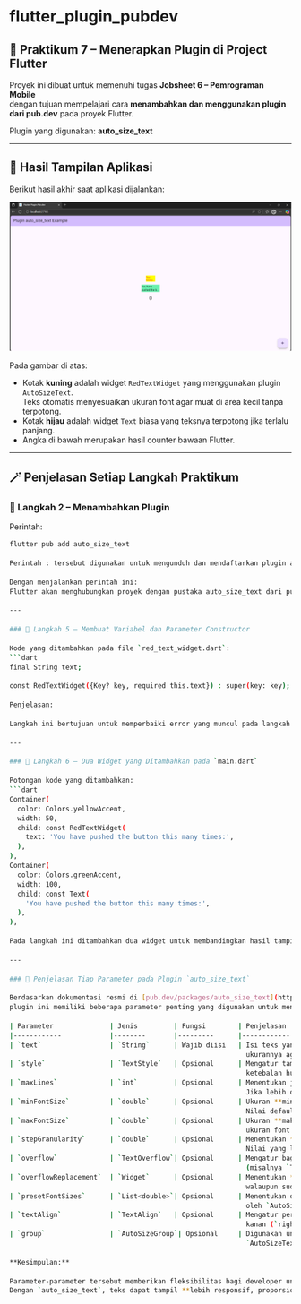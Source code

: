 # flutter_plugin_pubdev

## 🧩 Praktikum 7 – Menerapkan Plugin di Project Flutter

Proyek ini dibuat untuk memenuhi tugas **Jobsheet 6 – Pemrograman Mobile**  
dengan tujuan mempelajari cara **menambahkan dan menggunakan plugin dari pub.dev** pada proyek Flutter.

Plugin yang digunakan: **auto_size_text**

---

## 📸 Hasil Tampilan Aplikasi

Berikut hasil akhir saat aplikasi dijalankan:

![Tampilan Akhir](screenshots/tampilanAkhir.png)

Pada gambar di atas:
- Kotak **kuning** adalah widget `RedTextWidget` yang menggunakan plugin `AutoSizeText`.  
  Teks otomatis menyesuaikan ukuran font agar muat di area kecil tanpa terpotong.
- Kotak **hijau** adalah widget `Text` biasa yang teksnya terpotong jika terlalu panjang.
- Angka di bawah merupakan hasil counter bawaan Flutter.

---

## 🪄 Penjelasan Setiap Langkah Praktikum

### 🔹 Langkah 2 – Menambahkan Plugin
Perintah:
```bash
flutter pub add auto_size_text

Perintah : tersebut digunakan untuk mengunduh dan mendaftarkan plugin auto_size_text ke dalam file pubspec.yaml pada bagian dependencies. Plugin ini berfungsi untuk membuat teks secara otomatis menyesuaikan ukuran font agar muat di dalam batas layout tanpa terpotong (overflow).

Dengan menjalankan perintah ini:
Flutter akan menghubungkan proyek dengan pustaka auto_size_text dari pub.dev.

---

### 🔹 Langkah 5 – Membuat Variabel dan Parameter Constructor

Kode yang ditambahkan pada file `red_text_widget.dart`:
```dart
final String text;

const RedTextWidget({Key? key, required this.text}) : super(key: key);

Penjelasan:

Langkah ini bertujuan untuk memperbaiki error yang muncul pada langkah sebelumnya dan membuat widget RedTextWidget dapat menerima teks dari luar.

---

### 🔹 Langkah 6 – Dua Widget yang Ditambahkan pada `main.dart`

Potongan kode yang ditambahkan:
```dart
Container(
  color: Colors.yellowAccent,
  width: 50,
  child: const RedTextWidget(
    text: 'You have pushed the button this many times:',
  ),
),
Container(
  color: Colors.greenAccent,
  width: 100,
  child: const Text(
    'You have pushed the button this many times:',
  ),
),

Pada langkah ini ditambahkan dua widget untuk membandingkan hasil tampilan teks antara widget yang menggunakan plugin auto_size_text dan widget Text bawaan Flutter.

---

### 🔹 Penjelasan Tiap Parameter pada Plugin `auto_size_text`

Berdasarkan dokumentasi resmi di [pub.dev/packages/auto_size_text](https://pub.dev/packages/auto_size_text),  
plugin ini memiliki beberapa parameter penting yang digunakan untuk mengatur perilaku teks agar dapat menyesuaikan ukuran secara otomatis.

| Parameter              | Jenis         | Fungsi        | Penjelasan |
|------------            |--------       |---------      |------------|
| `text`                 | `String`      | Wajib diisi   | Isi teks yang akan ditampilkan dan disesuaikan 
                                                           ukurannya agar muat dalam batas layout.
| `style`                | `TextStyle`   | Opsional      | Mengatur tampilan teks seperti warna, ukuran font,
                                                           ketebalan huruf (`fontWeight`), dan jenis font (`fontFamily`).
| `maxLines`             | `int`         | Opsional      | Menentukan jumlah baris maksimum teks yang akan ditampilkan. 
                                                           Jika lebih dari batas, teks akan dipotong atau dikecilkan ukurannya.
| `minFontSize`          | `double`      | Opsional      | Ukuran **minimum** font yang diizinkan ketika teks dikecilkan. 
                                                           Nilai default biasanya `12.0`.
| `maxFontSize`          | `double`      | Opsional      | Ukuran **maksimum** font yang boleh digunakan. Biasanya mengikuti 
                                                           ukuran font dari `style`.
| `stepGranularity`      | `double`      | Opsional      | Menentukan **tingkat perubahan ukuran font** saat teks disesuaikan. 
                                                           Nilai yang lebih kecil membuat penyesuaian lebih halus. 
| `overflow`             | `TextOverflow`| Opsional      | Mengatur bagaimana teks ditampilkan jika masih tidak muat 
                                                           (misalnya `TextOverflow.ellipsis` akan menampilkan “...”). 
| `overflowReplacement`  | `Widget`      | Opsional      | Menentukan **widget pengganti** jika teks tidak bisa ditampilkan 
                                                           walaupun sudah dikecilkan.
| `presetFontSizes`      | `List<double>`| Opsional      | Menentukan daftar ukuran font yang boleh dipilih otomatis 
                                                           oleh `AutoSizeText`.
| `textAlign`            | `TextAlign`   | Opsional      | Mengatur perataan teks seperti kiri (`left`), tengah (`center`), 
                                                           kanan (`right`), atau justify. |
| `group`                | `AutoSizeGroup`| Opsional     | Digunakan untuk **menyamakan ukuran font** di beberapa widget 
                                                           `AutoSizeText` agar memiliki ukuran konsisten. |

**Kesimpulan:**  

Parameter-parameter tersebut memberikan fleksibilitas bagi developer untuk mengontrol cara teks beradaptasi dengan ruang tampilan.  
Dengan `auto_size_text`, teks dapat tampil **lebih responsif, proporsional, dan mudah dibaca** di berbagai ukuran layar tanpa overflow.